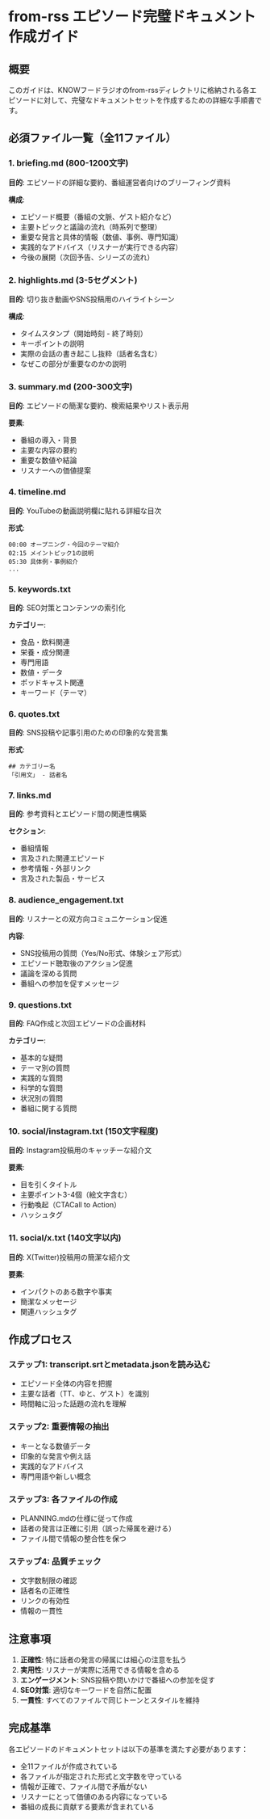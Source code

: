 # from-rss エピソード完璧ドキュメント作成ガイド

## 概要
このガイドは、KNOWフードラジオのfrom-rssディレクトリに格納される各エピソードに対して、完璧なドキュメントセットを作成するための詳細な手順書です。

## 必須ファイル一覧（全11ファイル）

### 1. briefing.md (800-1200文字)
**目的**: エピソードの詳細な要約、番組運営者向けのブリーフィング資料

**構成**:
- エピソード概要（番組の文脈、ゲスト紹介など）
- 主要トピックと議論の流れ（時系列で整理）
- 重要な発言と具体的情報（数値、事例、専門知識）
- 実践的なアドバイス（リスナーが実行できる内容）
- 今後の展開（次回予告、シリーズの流れ）

### 2. highlights.md (3-5セグメント)
**目的**: 切り抜き動画やSNS投稿用のハイライトシーン

**構成**:
- タイムスタンプ（開始時刻 - 終了時刻）
- キーポイントの説明
- 実際の会話の書き起こし抜粋（話者名含む）
- なぜこの部分が重要なのかの説明

### 3. summary.md (200-300文字)
**目的**: エピソードの簡潔な要約、検索結果やリスト表示用

**要素**:
- 番組の導入・背景
- 主要な内容の要約
- 重要な数値や結論
- リスナーへの価値提案

### 4. timeline.md
**目的**: YouTubeの動画説明欄に貼れる詳細な目次

**形式**:
```
00:00 オープニング・今回のテーマ紹介
02:15 メイントピック1の説明
05:30 具体例・事例紹介
...
```

### 5. keywords.txt
**目的**: SEO対策とコンテンツの索引化

**カテゴリー**:
- 食品・飲料関連
- 栄養・成分関連
- 専門用語
- 数値・データ
- ポッドキャスト関連
- キーワード（テーマ）

### 6. quotes.txt
**目的**: SNS投稿や記事引用のための印象的な発言集

**形式**:
```
## カテゴリー名
「引用文」 - 話者名
```

### 7. links.md
**目的**: 参考資料とエピソード間の関連性構築

**セクション**:
- 番組情報
- 言及された関連エピソード
- 参考情報・外部リンク
- 言及された製品・サービス

### 8. audience_engagement.txt
**目的**: リスナーとの双方向コミュニケーション促進

**内容**:
- SNS投稿用の質問（Yes/No形式、体験シェア形式）
- エピソード聴取後のアクション促進
- 議論を深める質問
- 番組への参加を促すメッセージ

### 9. questions.txt
**目的**: FAQ作成と次回エピソードの企画材料

**カテゴリー**:
- 基本的な疑問
- テーマ別の質問
- 実践的な質問
- 科学的な質問
- 状況別の質問
- 番組に関する質問

### 10. social/instagram.txt (150文字程度)
**目的**: Instagram投稿用のキャッチーな紹介文

**要素**:
- 目を引くタイトル
- 主要ポイント3-4個（絵文字含む）
- 行動喚起（CTACall to Action）
- ハッシュタグ

### 11. social/x.txt (140文字以内)
**目的**: X(Twitter)投稿用の簡潔な紹介文

**要素**:
- インパクトのある数字や事実
- 簡潔なメッセージ
- 関連ハッシュタグ

## 作成プロセス

### ステップ1: transcript.srtとmetadata.jsonを読み込む
- エピソード全体の内容を把握
- 主要な話者（TT、ゆと、ゲスト）を識別
- 時間軸に沿った話題の流れを理解

### ステップ2: 重要情報の抽出
- キーとなる数値データ
- 印象的な発言や例え話
- 実践的なアドバイス
- 専門用語や新しい概念

### ステップ3: 各ファイルの作成
- PLANNING.mdの仕様に従って作成
- 話者の発言は正確に引用（誤った帰属を避ける）
- ファイル間で情報の整合性を保つ

### ステップ4: 品質チェック
- 文字数制限の確認
- 話者名の正確性
- リンクの有効性
- 情報の一貫性

## 注意事項

1. **正確性**: 特に話者の発言の帰属には細心の注意を払う
2. **実用性**: リスナーが実際に活用できる情報を含める
3. **エンゲージメント**: SNS投稿や問いかけで番組への参加を促す
4. **SEO対策**: 適切なキーワードを自然に配置
5. **一貫性**: すべてのファイルで同じトーンとスタイルを維持

## 完成基準

各エピソードのドキュメントセットは以下の基準を満たす必要があります：
- 全11ファイルが作成されている
- 各ファイルが指定された形式と文字数を守っている
- 情報が正確で、ファイル間で矛盾がない
- リスナーにとって価値のある内容になっている
- 番組の成長に貢献する要素が含まれている